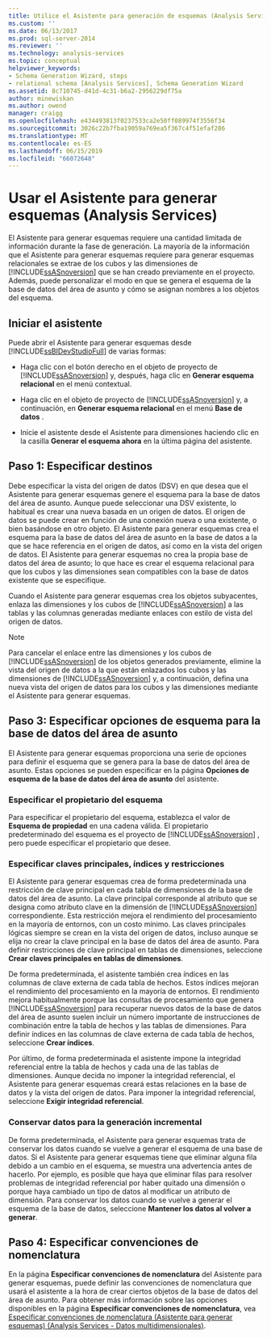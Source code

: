 ```yaml
---
title: Utilice el Asistente para generación de esquemas (Analysis Services) | Microsoft Docs
ms.custom: ''
ms.date: 06/13/2017
ms.prod: sql-server-2014
ms.reviewer: ''
ms.technology: analysis-services
ms.topic: conceptual
helpviewer_keywords:
- Schema Generation Wizard, steps
- relational schema [Analysis Services], Schema Generation Wizard
ms.assetid: 8c710745-d41d-4c31-b6a2-2956229df75a
author: minewiskan
ms.author: owend
manager: craigg
ms.openlocfilehash: e434493813f0237533ca2e50ff089974f3556f34
ms.sourcegitcommit: 3026c22b7fba19059a769ea5f367c4f51efaf286
ms.translationtype: MT
ms.contentlocale: es-ES
ms.lasthandoff: 06/15/2019
ms.locfileid: "66072648"
---
```

# <a name="use-the-schema-generation-wizard-analysis-services"></a>Usar el Asistente para generar esquemas (Analysis Services)
  El Asistente para generar esquemas requiere una cantidad limitada de información durante la fase de generación. La mayoría de la información que el Asistente para generar esquemas requiere para generar esquemas relacionales se extrae de los cubos y las dimensiones de [!INCLUDE[ssASnoversion](../../includes/ssasnoversion-md.md)] que se han creado previamente en el proyecto. Además, puede personalizar el modo en que se genera el esquema de la base de datos del área de asunto y cómo se asignan nombres a los objetos del esquema.  
  
## <a name="start-the-wizard"></a>Iniciar el asistente  
 Puede abrir el Asistente para generar esquemas desde [!INCLUDE[ssBIDevStudioFull](../../includes/ssbidevstudiofull-md.md)] de varias formas:  
  
-   Haga clic con el botón derecho en el objeto de proyecto de [!INCLUDE[ssASnoversion](../../includes/ssasnoversion-md.md)] y, después, haga clic en **Generar esquema relacional** en el menú contextual.  
  
-   Haga clic en el objeto de proyecto de [!INCLUDE[ssASnoversion](../../includes/ssasnoversion-md.md)] y, a continuación, en **Generar esquema relacional** en el menú **Base de datos** .  
  
-   Inicie el asistente desde el Asistente para dimensiones haciendo clic en la casilla **Generar el esquema ahora** en la última página del asistente.  
  
## <a name="step-1-specify-targets"></a>Paso 1: Especificar destinos  
 Debe especificar la vista del origen de datos (DSV) en que desea que el Asistente para generar esquemas genere el esquema para la base de datos del área de asunto. Aunque puede seleccionar una DSV existente, lo habitual es crear una nueva basada en un origen de datos. El origen de datos se puede crear en función de una conexión nueva o una existente, o bien basándose en otro objeto. El Asistente para generar esquemas crea el esquema para la base de datos del área de asunto en la base de datos a la que se hace referencia en el origen de datos, así como en la vista del origen de datos. El Asistente para generar esquemas no crea la propia base de datos del área de asunto; lo que hace es crear el esquema relacional para que los cubos y las dimensiones sean compatibles con la base de datos existente que se especifique.  
  
 Cuando el Asistente para generar esquemas crea los objetos subyacentes, enlaza las dimensiones y los cubos de [!INCLUDE[ssASnoversion](../../includes/ssasnoversion-md.md)] a las tablas y las columnas generadas mediante enlaces con estilo de vista del origen de datos.  
  
> [!NOTE]  
>  Para cancelar el enlace entre las dimensiones y los cubos de [!INCLUDE[ssASnoversion](../../includes/ssasnoversion-md.md)] de los objetos generados previamente, elimine la vista del origen de datos a la que están enlazados los cubos y las dimensiones de [!INCLUDE[ssASnoversion](../../includes/ssasnoversion-md.md)] y, a continuación, defina una nueva vista del origen de datos para los cubos y las dimensiones mediante el Asistente para generar esquemas.  
  
## <a name="step-3-specify-schema-options-for-the-subject-area-database"></a>Paso 3: Especificar opciones de esquema para la base de datos del área de asunto  
 El Asistente para generar esquemas proporciona una serie de opciones para definir el esquema que se genera para la base de datos del área de asunto. Estas opciones se pueden especificar en la página **Opciones de esquema de la base de datos del área de asunto** del asistente.  
  
### <a name="specifying-the-schema-owner"></a>Especificar el propietario del esquema  
 Para especificar el propietario del esquema, establezca el valor de **Esquema de propiedad** en una cadena válida. El propietario predeterminado del esquema es el proyecto de [!INCLUDE[ssASnoversion](../../includes/ssasnoversion-md.md)] , pero puede especificar el propietario que desee.  
  
### <a name="specifying-primary-keys-indexes-and-constraints"></a>Especificar claves principales, índices y restricciones  
 El Asistente para generar esquemas crea de forma predeterminada una restricción de clave principal en cada tabla de dimensiones de la base de datos del área de asunto. La clave principal corresponde al atributo que se designa como atributo clave en la dimensión de [!INCLUDE[ssASnoversion](../../includes/ssasnoversion-md.md)] correspondiente. Esta restricción mejora el rendimiento del procesamiento en la mayoría de entornos, con un costo mínimo. Las claves principales lógicas siempre se crean en la vista del origen de datos, incluso aunque se elija no crear la clave principal en la base de datos del área de asunto. Para definir restricciones de clave principal en tablas de dimensiones, seleccione **Crear claves principales en tablas de dimensiones**.  
  
 De forma predeterminada, el asistente también crea índices en las columnas de clave externa de cada tabla de hechos. Estos índices mejoran el rendimiento del procesamiento en la mayoría de entornos. El rendimiento mejora habitualmente porque las consultas de procesamiento que genera [!INCLUDE[ssASnoversion](../../includes/ssasnoversion-md.md)] para recuperar nuevos datos de la base de datos del área de asunto suelen incluir un número importante de instrucciones de combinación entre la tabla de hechos y las tablas de dimensiones. Para definir índices en las columnas de clave externa de cada tabla de hechos, seleccione **Crear índices**.  
  
 Por último, de forma predeterminada el asistente impone la integridad referencial entre la tabla de hechos y cada una de las tablas de dimensiones. Aunque decida no imponer la integridad referencial, el Asistente para generar esquemas creará estas relaciones en la base de datos y la vista del origen de datos. Para imponer la integridad referencial, seleccione **Exigir integridad referencial**.  
  
### <a name="preserving-data-for-incremental-generation"></a>Conservar datos para la generación incremental  
 De forma predeterminada, el Asistente para generar esquemas trata de conservar los datos cuando se vuelve a generar el esquema de una base de datos. Si el Asistente para generar esquemas tiene que eliminar alguna fila debido a un cambio en el esquema, se muestra una advertencia antes de hacerlo. Por ejemplo, es posible que haya que eliminar filas para resolver problemas de integridad referencial por haber quitado una dimensión o porque haya cambiado un tipo de datos al modificar un atributo de dimensión. Para conservar los datos cuando se vuelve a generar el esquema de la base de datos, seleccione **Mantener los datos al volver a generar**.  
  
## <a name="step-4-specify-naming-conventions"></a>Paso 4: Especificar convenciones de nomenclatura  
 En la página **Especificar convenciones de nomenclatura** del Asistente para generar esquemas, puede definir las convenciones de nomenclatura que usará el asistente a la hora de crear ciertos objetos de la base de datos del área de asunto. Para obtener más información sobre las opciones disponibles en la página **Especificar convenciones de nomenclatura**, vea [Especificar convenciones de nomenclatura &#40;Asistente para generar esquemas&#41; &#40;Analysis Services - Datos multidimensionales&#41;](../specify-naming-conventions-schema-generation-analysis-services-multidimensional-data.md).  
  
  
